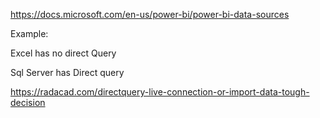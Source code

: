 
https://docs.microsoft.com/en-us/power-bi/power-bi-data-sources

Example:

Excel has no direct Query

Sql Server has Direct query

https://radacad.com/directquery-live-connection-or-import-data-tough-decision


```python

```
